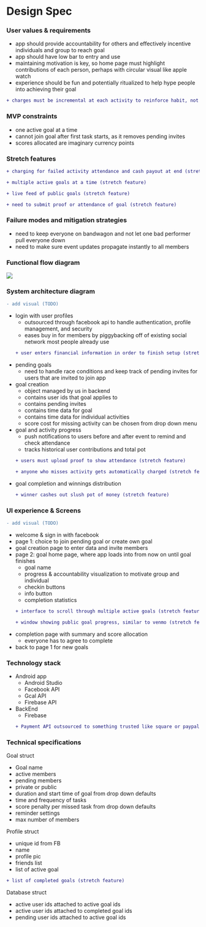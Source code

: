# Design Spec

### User values & requirements
- app should provide accountability for others and effectively incentive individuals and group to reach goal
- app should have low bar to entry and use
- maintaining motivation is key, so home page must highlight contributions of each person, perhaps with circular visual like apple watch
- experience should be fun and potentially ritualized to help hype people into achieving their goal
```diff 
+ charges must be incremental at each activity to reinforce habit, not at end (stretch feature)
```

### MVP constraints
- one active goal at a time
- cannot join goal after first task starts, as it removes pending invites
- scores allocated are imaginary currency points

### Stretch features
```diff 
+ charging for failed activity attendance and cash payout at end (stretch feature)
```
```diff 
+ multiple active goals at a time (stretch feature)
```
```diff 
+ live feed of public goals (stretch feature)
```
```diff 
+ need to submit proof or attendance of goal (stretch feature)
```

### Failure modes and mitigation strategies
- need to keep everyone on bandwagon and not let one bad performer pull everyone down
- need to make sure event updates propagate instantly to all members

### Functional flow diagram

<img src="https://docs.google.com/drawings/d/e/2PACX-1vRKIoLY0rWtWKpHmWYkfLzQMgrxeiKymKfJZ2pPpsZPfa0BfOOll6Mo_Z7qZLTTe1DI_F_d0nZT3zJ1/pub?w=960&amp;h=720">

### System architecture diagram
```diff 
- add visual (TODO)
```
- login with user profiles
  - outsourced through facebook api to handle authentication, profile management, and security
  - eases buy in for members by piggybacking off of existing social network most people already use
  ```diff 
  + user enters financial information in order to finish setup (stretch feature)
  ```
- pending goals
  - need to handle race conditions and keep track of pending invites for users that are invited to join app
- goal creation
  - object managed by us in backend
  - contains user ids that goal applies to
  - contains pending invites
  - contains time data for goal
  - contains time data for individual activities
  - score cost for missing activity can be chosen from drop down menu
- goal and activity progress
  - push notifications to users before and after event to remind and check attendance
  - tracks historical user contributions and total pot
  ```diff 
  + users must upload proof to show attendance (stretch feature)
  ```
  ```diff 
  + anyone who misses activity gets automatically charged (stretch feature)
  ```
- goal completion and winnings distribution
  ```diff 
  + winner cashes out slush pot of money (stretch feature)
  ```

### UI experience & Screens
```diff 
- add visual (TODO)
```
- welcome & sign in with facebook
- page 1: choice to join pending goal or create own goal
- goal creation page to enter data and invite members
- page 2: goal home page, where app loads into from now on until goal finishes 
  - goal name
  - progress & accountability visualization to motivate group and individual
  - checkin buttons
  - info button
  - completion statistics
  ```diff 
  + interface to scroll through multiple active goals (stretch feature)
  ```
  ```diff 
  + window showing public goal progress, similar to venmo (stretch feature)
  ```
- completion page with summary and score allocation
  - everyone has to agree to complete
- back to page 1 for new goals

### Technology stack
- Android app
  - Android Studio
  - Facebook API
  - Gcal API
  - Firebase API
- BackEnd
  - Firebase
  ```diff 
  + Payment API outsourced to something trusted like square or paypal (stretch feature)
  ```
  
### Technical specifications
Goal struct
- Goal name
- active members
- pending members
- private or public
- duration and start time of goal from drop down defaults
- time and frequency of tasks
- score penalty per missed task from drop down defaults
- reminder settings
- max number of members

Profile struct
- unique id from FB
- name
- profile pic
- friends list
- list of active goal
```diff 
+ list of completed goals (stretch feature)
```
  
Database struct
- active user ids attached to active goal ids
- active user ids attached to completed goal ids
- pending user ids attached to active goal ids

